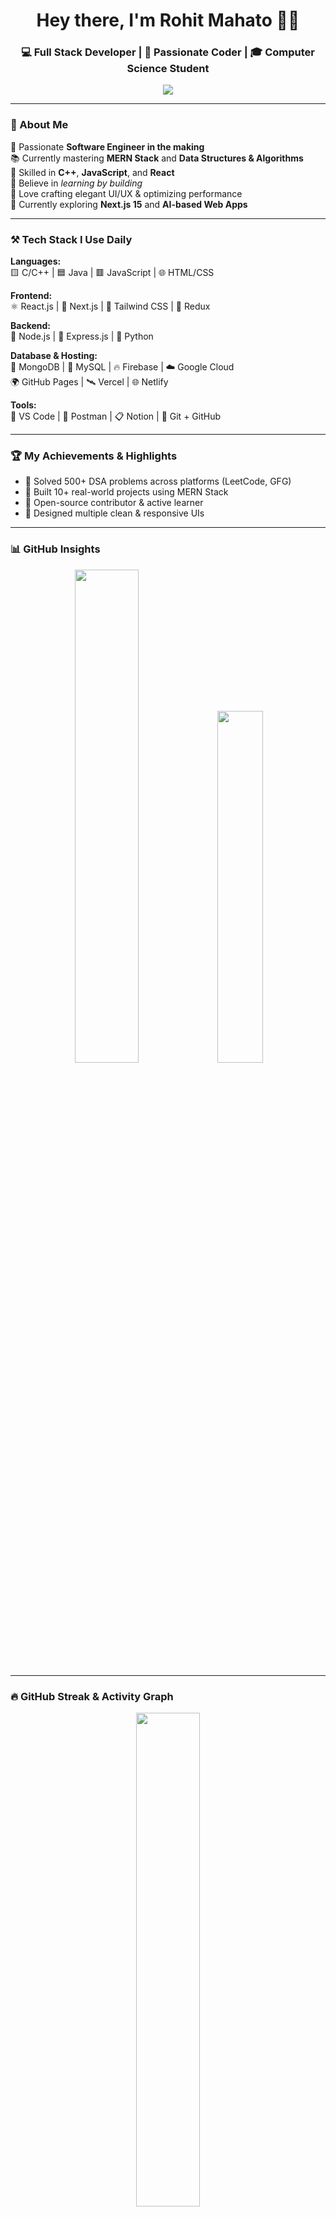 <!-- 👋 Welcome Header -->
<h1 align="center">Hey there, I'm Rohit Mahato 👨‍💻</h1>
<h3 align="center">💻 Full Stack Developer | 🚀 Passionate Coder | 🎓 Computer Science Student</h3>

<p align="center">
  <img src="https://readme-typing-svg.herokuapp.com?font=Fira+Code&size=22&pause=1000&color=00FFFF&center=true&vCenter=true&width=500&lines=Software+Engineer+in+the+Making;I+love+writing+clean+code;C%2FC%2B%2B+%7C+DSA+%7C+React+%7C+Next.js;Let's+Build+Something+Awesome!+😎" />
</p>

---

### 🧠 About Me

🎯 Passionate **Software Engineer in the making**  
📚 Currently mastering **MERN Stack** and **Data Structures & Algorithms**  
💬 Skilled in **C++**, **JavaScript**, and **React**  
🚀 Believe in *learning by building*  
🎨 Love crafting elegant UI/UX & optimizing performance  
🌱 Currently exploring **Next.js 15** and **AI-based Web Apps**

---

### ⚒️ Tech Stack I Use Daily

**Languages:**  
🟨 C/C++ | 🟦 Java | 🟥 JavaScript | 🌐 HTML/CSS  

**Frontend:**  
⚛️ React.js | 🎯 Next.js | 💨 Tailwind CSS | 🔁 Redux  

**Backend:**  
🧩 Node.js | 🚀 Express.js | 🐍 Python  

**Database & Hosting:**  
🍃 MongoDB | 🐬 MySQL | 🔥 Firebase | ☁️ Google Cloud  
🌍 GitHub Pages | 🛰️ Vercel | 🌐 Netlify   

**Tools:**  
🧠 VS Code | 🧪 Postman | 📋 Notion | 🔧 Git + GitHub  

---

### 🏆 My Achievements & Highlights

- 🏅 Solved 500+ DSA problems across platforms (LeetCode, GFG)
- 💼 Built 10+ real-world projects using MERN Stack
- 🧠 Open-source contributor & active learner
- 🎨 Designed multiple clean & responsive UIs

---

### 📊 GitHub Insights

<p align="center">
  <img src="https://github-readme-stats.vercel.app/api?username=rohit-mahato17&show_icons=true&theme=tokyonight&title_color=00f0ff&icon_color=00f0ff&text_color=ffffff&bg_color=0d1117" width="45%" />
  <img src="https://github-readme-stats.vercel.app/api/top-langs/?username=rohit-mahato17&layout=compact&theme=tokyonight&title_color=00f0ff&text_color=ffffff&bg_color=0d1117" width="38%" />
</p>

---

### 🔥 GitHub Streak & Activity Graph

<p align="center">
  <img src="https://github-readme-streak-stats.herokuapp.com/?user=rohit-mahato17&theme=tokyonight-duo&hide_border=true&date_format=M%20j%5B,%20Y%5D&starting_year=2024" width="45%" />
</p>
<p align="center">
  <img src="https://github-readme-activity-graph.vercel.app/graph?username=rohit-mahato17&theme=react-dark&hide_border=true&area=true" width="70%" />
</p>

---

### 🎯 Featured Projects

| 🧩 Project | 🚀 Description | 🔗 Link |
|------------|----------------|--------|
| 💊 **Medicine Availability System** | Find nearby available medicines with location-based search | [View Repo](https://github.com/rohit-mahato17/medicine-availability-system) |
| 📋 **Advanced To-Do App** | Feature-rich To-Do with animations & data persistence | [View Repo](https://github.com/rohit-mahato17/advanced-todo) |
| ☁️ **Weather & Travel Planner** | Real-time weather + smart travel suggestions | [View Repo](https://github.com/rohit-mahato17/weather-travel-planner) |

---

### 💼 Connect With Me

<p align="center">
  <a href="mailto:rohitmahato88935@gmail.com"><img src="https://img.shields.io/badge/Gmail-D14836?style=for-the-badge&logo=gmail&logoColor=white"></a>
  <a href="https://www.linkedin.com/in/rohit-mahato17/"><img src="https://img.shields.io/badge/LinkedIn-0077b5?style=for-the-badge&logo=linkedin&logoColor=white"></a>
  <a href="https://github.com/rohit-mahato17"><img src="https://img.shields.io/badge/GitHub-100000?style=for-the-badge&logo=github&logoColor=white"></a>
</p>

---

### 💬 Life Motto

> “Write code that humans can read and computers can execute.”  
> “Keep learning, keep building, keep growing.” 🌱

---

### 🐍 Fun Touch (Snake Animation)

<p align="center">
  <img src="https://github.com/rohit-mahato17/rohit-mahato17/blob/output/github-contribution-grid-snake.svg" alt="snake animation" />
</p>
